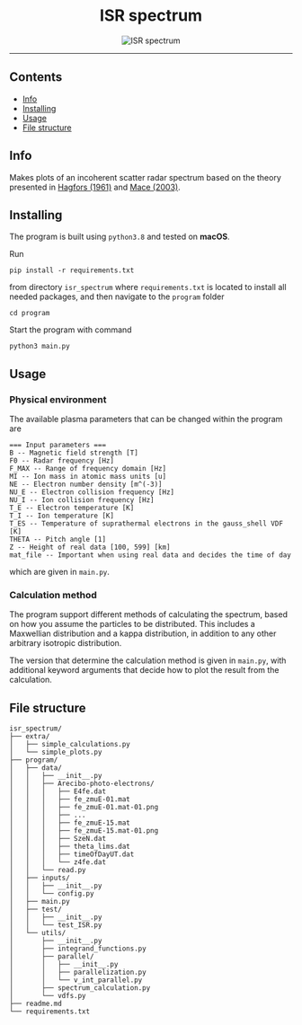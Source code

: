 <h1 align="center">ISR spectrum</h1>
<div align="center">

![ISR spectrum](https://github.com/engeir/code-for-master/workflows/ISR%20spectrum/badge.svg)

</div>

---

## Contents
- [Info](#info)
- [Installing](#installing)
- [Usage](#usage)
- [File structure](#structure)

## Info <a name = "info"></a>
Makes plots of an incoherent scatter radar spectrum based on the theory presented in [Hagfors (1961)](https://agupubs.onlinelibrary.wiley.com/doi/epdf/10.1029/JZ066i006p01699) and [Mace (2003)](https://aip.scitation.org/doi/pdf/10.1063/1.1570828).

## Installing <a name = "installing"></a>
The program is built using `python3.8` and tested on **macOS**.

Run
```
pip install -r requirements.txt
```
from directory `isr_spectrum` where `requirements.txt` is located to install all needed packages, and then navigate to the `program` folder
```
cd program
```
Start the program with command
```
python3 main.py
```

## Usage <a name = "usage"></a>
### Physical environment
The available plasma parameters that can be changed within the program are
```
=== Input parameters ===
B -- Magnetic field strength [T]
F0 -- Radar frequency [Hz]
F_MAX -- Range of frequency domain [Hz]
MI -- Ion mass in atomic mass units [u]
NE -- Electron number density [m^(-3)]
NU_E -- Electron collision frequency [Hz]
NU_I -- Ion collision frequency [Hz]
T_E -- Electron temperature [K]
T_I -- Ion temperature [K]
T_ES -- Temperature of suprathermal electrons in the gauss_shell VDF [K]
THETA -- Pitch angle [1]
Z -- Height of real data [100, 599] [km]
mat_file -- Important when using real data and decides the time of day
```
which are given in `main.py`.

### Calculation method
The program support different methods of calculating the spectrum, based on how you assume the particles to be distributed. This includes a Maxwellian distribution and a kappa distribution, in addition to any other arbitrary isotropic distribution.

The version that determine the calculation method is given in `main.py`, with additional keyword arguments that decide how to plot the result from the calculation.

## File structure <a name = "structure"></a>
```
isr_spectrum/
├── extra/
│   ├── simple_calculations.py
│   └── simple_plots.py
├── program/
│   ├── data/
│   │   ├── __init__.py
│   │   ├── Arecibo-photo-electrons/
│   │   │   ├── E4fe.dat
│   │   │   ├── fe_zmuE-01.mat
│   │   │   ├── fe_zmuE-01.mat-01.png
│   │   │   ├── ...
│   │   │   ├── fe_zmuE-15.mat
│   │   │   ├── fe_zmuE-15.mat-01.png
│   │   │   ├── SzeN.dat
│   │   │   ├── theta_lims.dat
│   │   │   ├── timeOfDayUT.dat
│   │   │   └── z4fe.dat
│   │   └── read.py
│   ├── inputs/
│   │   ├── __init__.py
│   │   └── config.py
│   ├── main.py
│   ├── test/
│   │   ├── __init__.py
│   │   └── test_ISR.py
│   └── utils/
│       ├── __init__.py
│       ├── integrand_functions.py
│       ├── parallel/
│       │   ├── __init__.py
│       │   ├── parallelization.py
│       │   └── v_int_parallel.py
│       ├── spectrum_calculation.py
│       └── vdfs.py
├── readme.md
└── requirements.txt
```
